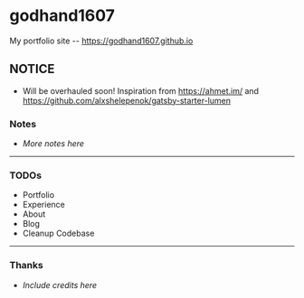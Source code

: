# godhand1607

My portfolio site -- https://godhand1607.github.io

## NOTICE
- Will be overhauled soon! Inspiration from https://ahmet.im/ and https://github.com/alxshelepenok/gatsby-starter-lumen


### Notes

* *More notes here*

---

### TODOs

* Portfolio
* Experience
* About
* Blog
* Cleanup Codebase

---

### Thanks

* *Include credits here*
